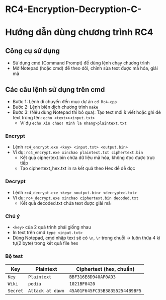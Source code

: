 # RC4-Encryption-Decryption-C-
# Hướng dẫn dùng chương trình RC4
## Công cụ sử dụng
- Sử dụng cmd (Command Prompt) để dùng lệnh chạy chương trình
- Mở Notepad (hoặc cmd) để theo dõi, chỉnh sửa text được mã hóa, giải mã 
## Các câu lệnh sử dụng trên cmd 
- Bước 1: Lệnh di chuyển đến mục dự án `cd Rc4-cpp`
- Bước 2: Lệnh biên dịch chương trình `make`
- Bước 3: (Nếu dùng Notepad thì bỏ qua): Tạo text mới & viết hoặc ghi đè text trùng tên: `echo <text>><input.txt>`
    - Ví dụ `echo Xin chao! Minh la Khang>plaintext.txt`
### Encrypt
- Lệnh `rc4_encrypt.exe <key> <input.txt> <output.bin>`
- Ví dụ: `rc4_encrypt.exe xinchao plaintext.txt ciphertext.bin`
    - Kết quả ciphertext.bin chứa dữ liệu mã hóa, không đọc được trực tiếp
    - Tạo ciphertext_hex.txt in ra kết quả theo Hex để dễ đọc 
### Decrypt
- Lệnh `rc4_decrypt.exe <key> <output.bin> <decrypted.txt>`
- Ví dụ: `rc4_decrypt.exe xinchao ciphertext.bin decoded.txt`
    - Kết quả decoded.txt chứa text được giải mã
### Chú ý
- `<key>` của 2 quá trình phải giống nhau
- In text trên cmd `type <input.txt>`
- Dùng Notepad, cmd nhập text sẽ có `\n`, `\r` trong chuỗi -> luôn thừa 4 kí tự(2 byte) trong kết quả file hex
### Bộ test
| Key      | Plaintext        | Ciphertext (hex, chuẩn)        |
| -------- | ---------------- | ------------------------------ |
| `Key`    | `Plaintext`      | `BBF316E8D940AF0AD3`           |
| `Wiki`   | `pedia`          | `1021BF0420`                   |
| `Secret` | `Attack at dawn` | `45A01F645FC35B383552544B9BF5` |
